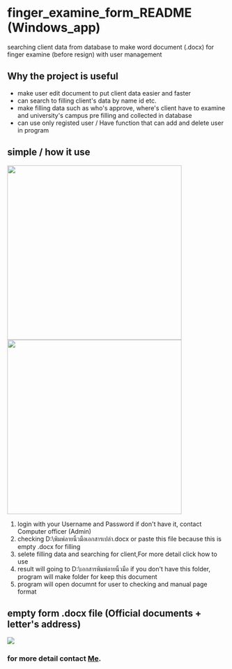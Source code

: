 # finger_examine_form_README (Windows_app)
searching client data from database to make word document (.docx) for finger examine (before resign) with user management


## Why the project is useful
- make user edit document to put client data easier and faster
- can search to filling client's data by name id etc.
- make filling data such as who's approve, where's client have to examine and university's campus pre filling and collected in database
- can use only registed user / Have function that can add and delete user in program

## simple / how it use

<img src="https://github.com/BrokenHead/finger_examine_form_README/assets/37082529/7ab615bf-6dee-4c3f-b184-8247fc999dff" width="400" />

<img src="https://github.com/BrokenHead/finger_examine_form_README/assets/37082529/6f5c9ea1-dd76-4d16-8677-0de8fef6e594" width="400" />

1. login with your Username and Password if don't have it, contact Computer officer (Admin)
2. checking D:\พิมพ์ลายนิ้วมือเอกสารเปล่า.docx or paste this file because this is empty .docx for filling
3. selete filling data and searching for client,For more detail click how to use
4. result will going to D:\เอกสารพิมพ์ลายนิ้วมือ if you don't have this folder, program will make folder for keep this document
5. program will open documnt for user to checking and manual page format 

## empty form .docx file (Official documents + letter's address)

<img src="https://github.com/BrokenHead/finger_examine_form_README/assets/37082529/1479f093-d5d3-466c-91ce-34961ef68b17">

### for more detail contact [Me](https://github.com/BrokenHead).
